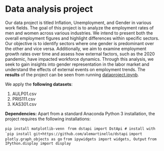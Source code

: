 # Data analysis project

Our data project is titled Inflation, Unemployment, and Gender in various work fields. 
The goal of this project is to analyze the employment rates of men and women across various industries. We intend to present both the overall employment figures and highlight differences within specific sectors. Our objective is to identify sectors where one gender is predominant over the other and vice versa. Additionally, we aim to examine employment growth rates over time and assess how external factors, such as the 2020 pandemic, have impacted workforce dynamics. Through this analysis, we seek to gain insights into gender representation in the labor market and understand the effects of external events on employment trends.
The **results** of the project can be seen from running [dataproject.ipynb](dataproject.ipynb).

We apply the **following datasets**:

1. AULP01.csv 
2. PRIS111.csv 
3. KAS301.csv

**Dependencies:** Apart from a standard Anaconda Python 3 installation, the project requires the following installations:

``pip install matplotlib-venn``
`` from dstapi import DstApi # install with `pip install git+https://github.com/alemartinello/dstapi``
``import plotly.graph_objects as go``
``from ipywidgets import widgets, Output``
``from IPython.display import display``
